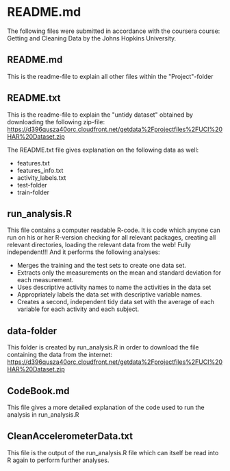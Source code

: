 # README.md

The following files were submitted in accordance with the coursera course: Getting and Cleaning Data by the Johns Hopkins University.



## README.md
This is the readme-file to explain all other files within the "Project"-folder


## README.txt
This is the readme-file to explain the "untidy dataset" obtained by downloading the following zip-file:
https://d396qusza40orc.cloudfront.net/getdata%2Fprojectfiles%2FUCI%20HAR%20Dataset.zip

The README.txt file gives explanation on the following data as well:
* features.txt
* features_info.txt
* activity_labels.txt
* test-folder
* train-folder


## run_analysis.R
This file contains a computer readable R-code. It is code which anyone can run on his or her R-version checking for all relevant packages, creating all relevant directories, loading the relevant data from the web! Fully independent!!! And it performs the following analyses:

* Merges the training and the test sets to create one data set.
* Extracts only the measurements on the mean and standard deviation for each measurement. 
* Uses descriptive activity names to name the activities in the data set
* Appropriately labels the data set with descriptive variable names. 
* Creates a second, independent tidy data set with the average of each variable for each activity and each subject.


## data-folder
This folder is created by run_analysis.R in order to download the file containing the data from the internet:
https://d396qusza40orc.cloudfront.net/getdata%2Fprojectfiles%2FUCI%20HAR%20Dataset.zip


## CodeBook.md
This file gives a more detailed explanation of the code used to run the analysis in run_analysis.R


## CleanAccelerometerData.txt
This file is the output of the run_analysis.R file which can itself be read into R again to perform further analyses.